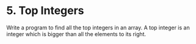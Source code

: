 # 5. Top Integers
Write a program to find all the top integers in an array. A top integer is an integer which is bigger than all the
elements to its right.